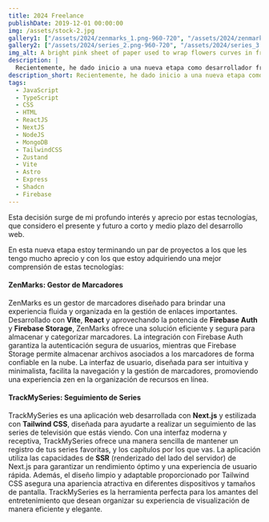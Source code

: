 ```yaml
---
title: 2024 Freelance
publishDate: 2019-12-01 00:00:00
img: /assets/stock-2.jpg
gallery1: ["/assets/2024/zenmarks_1.png-960-720", "/assets/2024/zenmarks_2.png-960-720", "/assets/2024/zenmarks_3.png-960-720", "/assets/2024/series_1.png-960-720"]
gallery2: ["/assets/2024/series_2.png-960-720", "/assets/2024/series_3.png-960-720"]
img_alt: A bright pink sheet of paper used to wrap flowers curves in front of rich blue background
description: |
  Recientemente, he dado inicio a una nueva etapa como desarrollador freelance, enfocándome de manera exclusiva en tecnologías como React, Next y Node. Esta decisión surge de mi profundo interés y aprecio por estas tecnologías, que considero el presente y futuro a corto y medio plazo del desarrollo web.
description_short: Recientemente, he dado inicio a una nueva etapa como desarrollador freelance, enfocándome de manera exclusiva en tecnologías como React, Next y Node.
tags:
  - JavaScript
  - TypeScript
  - CSS
  - HTML
  - ReactJS
  - NextJS
  - NodeJS
  - MongoDB
  - TailwindCSS
  - Zustand
  - Vite
  - Astro
  - Express
  - Shadcn
  - Firebase
---
```


Esta decisión surge de mi profundo interés y aprecio por estas tecnologías, que considero el presente y futuro a corto y medio plazo del desarrollo web.

En esta nueva etapa estoy terminando un par de proyectos a los que les tengo mucho aprecio y con los que estoy adquiriendo una mejor comprensión de estas tecnologías:

#### ZenMarks: Gestor de Marcadores
ZenMarks es un gestor de marcadores diseñado para brindar una experiencia fluida y organizada en la gestión de enlaces importantes. Desarrollado con **Vite**, **React** y aprovechando la potencia de **Firebase Auth** y **Firebase Storage**, ZenMarks ofrece una solución eficiente y segura para almacenar y categorizar marcadores. La integración con Firebase Auth garantiza la autenticación segura de usuarios, mientras que Firebase Storage permite almacenar archivos asociados a los marcadores de forma confiable en la nube. La interfaz de usuario, diseñada para ser intuitiva y minimalista, facilita la navegación y la gestión de marcadores, promoviendo una experiencia zen en la organización de recursos en línea.

#### TrackMySeries: Seguimiento de Series
TrackMySeries es una aplicación web desarrollada con **Next.js** y estilizada con **Tailwind CSS**, diseñada para ayudarte a realizar un seguimiento de las series de televisión que estás viendo. Con una interfaz moderna y receptiva, TrackMySeries ofrece una manera sencilla de mantener un registro de tus series favoritas, y los capítulos por los que vas. La aplicación utiliza las capacidades de **SSR** (renderizado del lado del servidor) de Next.js para garantizar un rendimiento óptimo y una experiencia de usuario rápida. Además, el diseño limpio y adaptable proporcionado por Tailwind CSS asegura una apariencia atractiva en diferentes dispositivos y tamaños de pantalla. TrackMySeries es la herramienta perfecta para los amantes del entretenimiento que desean organizar su experiencia de visualización de manera eficiente y elegante.
